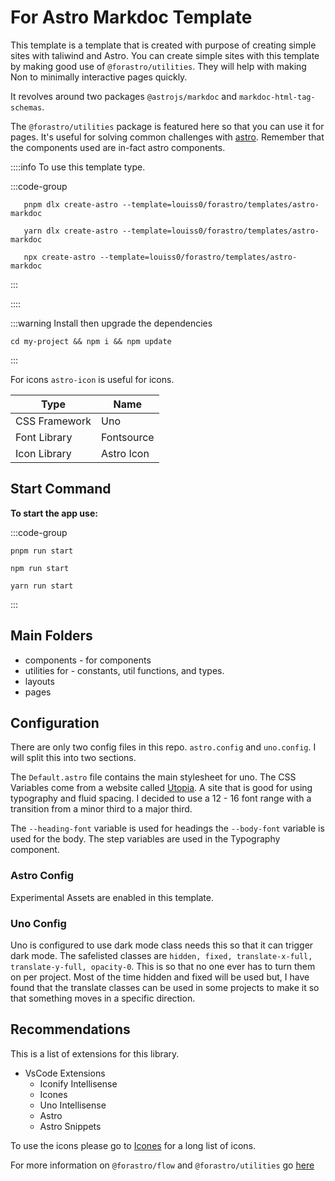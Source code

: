 # For Astro Markdoc Template

[Astro Site]: https://astro.build

This template is a template that is created with purpose of creating simple sites with taliwind and Astro.
You can create simple sites with this template by making good use of `@forastro/utilities`.
They will help with making Non to minimally interactive pages quickly.

It revolves around two packages `@astrojs/markdoc` and `markdoc-html-tag-schemas`.

The `@forastro/utilities` package is featured here so that you can use it for pages.
It's useful for solving common challenges with [astro][Astro Site].
Remember that the components used are in-fact astro components.

::::info To use this template type.

:::code-group

```[pnpm] shell
   pnpm dlx create-astro --template=louiss0/forastro/templates/astro-markdoc
```

```[yarn] shell
   yarn dlx create-astro --template=louiss0/forastro/templates/astro-markdoc
```

```[npm] shell
   npx create-astro --template=louiss0/forastro/templates/astro-markdoc
```

:::

::::

:::warning Install then upgrade the dependencies

```shell
cd my-project && npm i && npm update
```

:::

For icons `astro-icon` is useful for icons.

| Type          | Name       |
| ------------- | ---------- |
| CSS Framework | Uno        |
| Font Library  | Fontsource |
| Icon Library  | Astro Icon |

## Start Command

**To start the app use:**

:::code-group

```[pnpm] shell
pnpm run start
```

```[npm] shell
npm run start
```

```[yarn] shell
yarn run start
```

:::

## Main Folders

- components - for components
- utilities for - constants, util functions, and types.
- layouts
- pages

## Configuration

There are only two config files in this repo. `astro.config` and `uno.config`. I will split this into two sections.

The `Default.astro` file contains the main stylesheet for uno.
The CSS Variables come from a website called [Utopia](https://utopia.fyi/).
A site that is good for using typography and fluid spacing.
I decided to use a 12 - 16 font range with a transition from a minor third to a major third.

The `--heading-font` variable is used for headings the `--body-font` variable is used for the body.
The step variables are used in the Typography component.

### Astro Config

Experimental Assets are enabled in this template.

### Uno Config

Uno is configured to use dark mode class needs this so that it can trigger dark mode.
The safelisted classes are `hidden, fixed, translate-x-full, translate-y-full, opacity-0`.
This is so that no one ever has to turn them on per project.
Most of the time hidden and fixed will be used but,
I have found that the translate classes can be used in some projects to make it so that something moves in a specific direction.

## Recommendations

This is a list of extensions for this library.

- VsCode Extensions
  - Iconify Intellisense
  - Icones
  - Uno Intellisense
  - Astro
  - Astro Snippets

To use the icons please go to [Icones](https://icones.netlify.app/) for a long list of icons.

For more information on `@forastro/flow` and `@forastro/utilities` go [here](https://forastro-docs.onrender.com)
